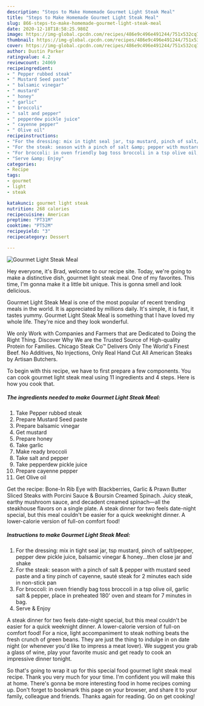 ```yaml
---
description: "Steps to Make Homemade Gourmet Light Steak Meal"
title: "Steps to Make Homemade Gourmet Light Steak Meal"
slug: 866-steps-to-make-homemade-gourmet-light-steak-meal
date: 2020-12-18T18:58:25.980Z
image: https://img-global.cpcdn.com/recipes/486e9c496e491244/751x532cq70/gourmet-light-steak-meal-recipe-main-photo.jpg
thumbnail: https://img-global.cpcdn.com/recipes/486e9c496e491244/751x532cq70/gourmet-light-steak-meal-recipe-main-photo.jpg
cover: https://img-global.cpcdn.com/recipes/486e9c496e491244/751x532cq70/gourmet-light-steak-meal-recipe-main-photo.jpg
author: Dustin Parker
ratingvalue: 4.2
reviewcount: 24069
recipeingredient:
- " Pepper rubbed steak"
- " Mustard Seed paste"
- " balsamic vinegar"
- " mustard"
- " honey"
- " garlic"
- " broccoli"
- " salt and pepper"
- " pepperdew pickle juice"
- " cayenne pepper"
- " Olive oil"
recipeinstructions:
- "For the dressing: mix in tight seal jar, tsp mustard, pinch of salt/pepper, pepper dew pickle juice, balsamic vinegar &amp; honey...then close jar and shake"
- "For the steak: season with a pinch of salt &amp; pepper with mustard seed paste and a tiny pinch of cayenne, sauté steak for 2 minutes each side in non-stick pan"
- "For broccoli: in oven friendly bag toss broccoli in a tsp olive oil, garlic salt &amp; pepper, place in preheated 180&#39; oven and steam for 7 minutes in bag."
- "Serve &amp; Enjoy"
categories:
- Recipe
tags:
- gourmet
- light
- steak

katakunci: gourmet light steak 
nutrition: 268 calories
recipecuisine: American
preptime: "PT31M"
cooktime: "PT52M"
recipeyield: "3"
recipecategory: Dessert

---
```



![Gourmet Light Steak Meal](https://img-global.cpcdn.com/recipes/486e9c496e491244/751x532cq70/gourmet-light-steak-meal-recipe-main-photo.jpg)

Hey everyone, it's Brad, welcome to our recipe site. Today, we're going to make a distinctive dish, gourmet light steak meal. One of my favorites. This time, I'm gonna make it a little bit unique. This is gonna smell and look delicious.

Gourmet Light Steak Meal is one of the most popular of recent trending meals in the world. It is appreciated by millions daily. It's simple, it is fast, it tastes yummy. Gourmet Light Steak Meal is something that I have loved my whole life. They're nice and they look wonderful.

We only Work with Companies and Farmers that are Dedicated to Doing the Right Thing. Discover Why We are the Trusted Source of High-quality Protein for Families. Chicago Steak Co™ Delivers Only The World&#39;s Finest Beef. No Additives, No Injections, Only Real Hand Cut All American Steaks by Artisan Butchers.


To begin with this recipe, we have to first prepare a few components. You can cook gourmet light steak meal using 11 ingredients and 4 steps. Here is how you cook that.

<!--inarticleads1-->

##### The ingredients needed to make Gourmet Light Steak Meal:

1. Take  Pepper rubbed steak
1. Prepare  Mustard Seed paste
1. Prepare  balsamic vinegar
1. Get  mustard
1. Prepare  honey
1. Take  garlic
1. Make ready  broccoli
1. Take  salt and pepper
1. Take  pepperdew pickle juice
1. Prepare  cayenne pepper
1. Get  Olive oil


Get the recipe: Bone-In Rib Eye with Blackberries, Garlic &amp; Prawn Butter Sliced Steaks with Porcini Sauce &amp; Boursin Creamed Spinach. Juicy steak, earthy mushroom sauce, and decadent creamed spinach—all the steakhouse flavors on a single plate. A steak dinner for two feels date-night special, but this meal couldn&#39;t be easier for a quick weeknight dinner. A lower-calorie version of full-on comfort food! 

<!--inarticleads2-->

##### Instructions to make Gourmet Light Steak Meal:

1. For the dressing: mix in tight seal jar, tsp mustard, pinch of salt/pepper, pepper dew pickle juice, balsamic vinegar &amp; honey...then close jar and shake
1. For the steak: season with a pinch of salt &amp; pepper with mustard seed paste and a tiny pinch of cayenne, sauté steak for 2 minutes each side in non-stick pan
1. For broccoli: in oven friendly bag toss broccoli in a tsp olive oil, garlic salt &amp; pepper, place in preheated 180&#39; oven and steam for 7 minutes in bag.
1. Serve &amp; Enjoy


A steak dinner for two feels date-night special, but this meal couldn&#39;t be easier for a quick weeknight dinner. A lower-calorie version of full-on comfort food! For a nice, light accompaniment to steak nothing beats the fresh crunch of green beans. They are just the thing to indulge in on date night (or whenever you&#39;d like to impress a meat lover). We suggest you grab a glass of wine, play your favorite music and get ready to cook an impressive dinner tonight. 

So that's going to wrap it up for this special food gourmet light steak meal recipe. Thank you very much for your time. I'm confident you will make this at home. There's gonna be more interesting food in home recipes coming up. Don't forget to bookmark this page on your browser, and share it to your family, colleague and friends. Thanks again for reading. Go on get cooking!
